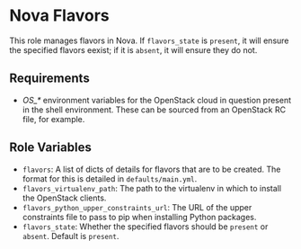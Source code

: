 Nova Flavors
============

This role manages flavors in Nova. If `flavors_state` is `present`, it will
ensure the specified flavors eexist; if it is `absent`, it will ensure they do
not.

Requirements
------------

- *OS_\** environment variables for the OpenStack cloud in question present in
  the shell environment. These can be sourced from an OpenStack RC file, for
  example.

Role Variables
--------------

- `flavors`: A list of dicts of details for flavors that are to be created. The
  format for this is detailed in `defaults/main.yml`.
- `flavors_virtualenv_path`: The path to the virtualenv in which to install the
  OpenStack clients.
- `flavors_python_upper_constraints_url`: The URL of the upper constraints file
  to pass to pip when installing Python packages.
- `flavors_state`: Whether the specified flavors should be `present` or
 `absent`. Default is `present`.
